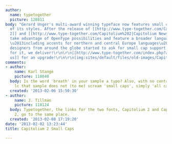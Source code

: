 ```yaml
---
author:
  name: typetogether
  picture: 128811
body: "Gerard Unger's multi-award winning typeface now features small caps in all
  of its styles. After the release of [[http://www.type-together.com/Capitolium%202|Capitolium
  2]] and [[http://www.type-together.com/Capitolium%202|Capitolium News 2]], which
  take advantage of OpenType possibilities and feature a broader language coverage
  \u2013including accents for northern and central Europe languages\u2013 editorial
  designers from around the globe started to ask for small cap support... You asked
  for it, we deliver!\r\n\r\n[[http://www.type-together.com/index.php?action=portal/viewContent&cntId_content=2668&id_section=138#frm_contacto|Contact
  us]] for an upgrade!\r\n\r\n[img:sites/default/files/old-images/Capitolium2_SC2_5928.gif]"
comments:
- author:
    name: Karl Stange
    picture: 118040
  body: Is the word 'breath' in your sample a typo? Also, with no contrast to uc and
    lc that sample does not (to me) scream 'small caps', simply 'all caps'.
  created: '2013-02-06 15:50:30'
- author:
    name: J. Tillman
    picture: 118124
  body: Typetogether, the links for the two fonts, Capitolium 2 and Capitolium News
    2, go to the same place.
  created: '2013-02-08 17:19:20'
date: '2013-02-02 13:23:44'
title: Capitolium 2 Small Caps

---
```

